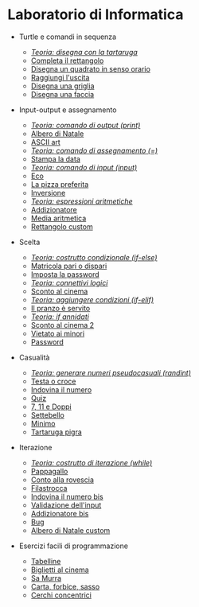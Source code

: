 # Laboratorio di Informatica

* Turtle e comandi in sequenza
  * [*Teoria: disegna con la tartaruga*](https://github.com/bitbart/labinf/tree/main/turtle-basics/turtle-demo)
  * [Completa il rettangolo](https://github.com/bitbart/labinf/tree/main/turtle-basics/completa-rettangolo)
  * [Disegna un quadrato in senso orario](https://github.com/bitbart/labinf/tree/main/turtle-basics/quadrato-in-senso-orario)
  * [Raggiungi l'uscita](https://github.com/bitbart/labinf/tree/main/turtle-basics/raggiungi-uscita)
  * [Disegna una griglia](https://github.com/bitbart/labinf/tree/main/turtle-basics/griglia-3-per-3/)
  * [Disegna una faccia](https://github.com/bitbart/labinf/tree/main/turtle-basics/disegna-una-faccia/)

* Input-output e assegnamento
  * [*Teoria: comando di output (print)*](https://github.com/bitbart/labinf/tree/main/input-output/output)
  * [Albero di Natale](https://github.com/bitbart/labinf/tree/main/input-output/albero-di-natale)
  * [ASCII art](https://github.com/bitbart/labinf/tree/main/input-output/ascii-art)
  * [*Teoria: comando di assegnamento (=)*](https://github.com/bitbart/labinf/tree/main/input-output/assegnamento)
  * [Stampa la data](https://github.com/bitbart/labinf/tree/main/input-output/stampa-la-data)
  * [*Teoria: comando di input (input)*](https://github.com/bitbart/labinf/tree/main/input-output/input)
  * [Eco](https://github.com/bitbart/labinf/tree/main/input-output/eco)
  * [La pizza preferita](https://github.com/bitbart/labinf/tree/main/input-output/pizza-preferita)
  * [Inversione](https://github.com/bitbart/labinf/tree/main/input-output/inversione)
  * [*Teoria: espressioni aritmetiche*](https://github.com/bitbart/labinf/tree/main/input-output/espressioni-aritmetiche)
  * [Addizionatore](https://github.com/bitbart/labinf/tree/main/input-output/addizionatore)
  * [Media aritmetica](https://github.com/bitbart/labinf/tree/main/input-output/media-aritmetica)
  * [Rettangolo custom](https://github.com/bitbart/labinf/tree/main/input-output/rettangolo-custom)
    
* Scelta
  * [*Teoria: costrutto condizionale (if-else)*](https://github.com/bitbart/labinf/tree/main/if-then-else/if-then-else)
  * [Matricola pari o dispari](https://github.com/bitbart/labinf/tree/main/if-then-else/matricola-pari-o-dispari)
  * [Imposta la password](https://github.com/bitbart/labinf/tree/main/if-then-else/imposta-password)
  * [*Teoria: connettivi logici*](https://github.com/bitbart/labinf/tree/main/if-then-else/connettivi-logici)
  * [Sconto al cinema](https://github.com/bitbart/labinf/tree/main/if-then-else/sconto-cinema)
  * [*Teoria: aggiungere condizioni (if-elif)*](https://github.com/bitbart/labinf/tree/main/if-then-else/if-elif)
  * [Il pranzo è servito](https://github.com/bitbart/labinf/tree/main/if-then-else/il-pranzo-e-servito)
  * [*Teoria: if annidati*](https://github.com/bitbart/labinf/tree/main/if-then-else/if-elif)
  * [Sconto al cinema 2](https://github.com/bitbart/labinf/tree/main/if-then-else/sconto-cinema2)
  * [Vietato ai minori](https://github.com/bitbart/labinf/tree/main/if-then-else/vietato-ai-minori)
  * [Password](https://github.com/bitbart/labinf/tree/main/if-then-else/password)

* Casualità
  * [*Teoria: generare numeri pseudocasuali (randint)*](https://github.com/bitbart/labinf/tree/main/random/randint)
  * [Testa o croce](https://github.com/bitbart/labinf/tree/main/random/testa-o-croce)
  * [Indovina il numero](https://github.com/bitbart/labinf/tree/main/random/indovina-il-numero)
  * [Quiz](https://github.com/bitbart/labinf/tree/main/random/quiz)
  * [7, 11 e Doppi](https://github.com/bitbart/labinf/tree/main/random/7-11-doppi)
  * [Settebello](https://github.com/bitbart/labinf/tree/main/random/settebello)
  * [Minimo](https://github.com/bitbart/labinf/tree/main/random/minimo)
  * [Tartaruga pigra](https://github.com/bitbart/labinf/tree/main/random/tartaruga-pigra)

* Iterazione
  * [*Teoria: costrutto di iterazione (while)*](https://github.com/bitbart/labinf/tree/main/while/while)
  * [Pappagallo](https://github.com/bitbart/labinf/tree/main/while/pappagallo)
  * [Conto alla rovescia](https://github.com/bitbart/labinf/tree/main/while/conto-alla-rovescia)
  * [Filastrocca](https://github.com/bitbart/labinf/tree/main/while/filastrocca)
  * [Indovina il numero bis](https://github.com/bitbart/labinf/tree/main/while/indovina-il-numero-bis)
  * [Validazione dell'input](https://github.com/bitbart/labinf/tree/main/while/validazione-input)
  * [Addizionatore bis](https://github.com/bitbart/labinf/tree/main/while/addizionatore-bis)
  * [Bug](https://github.com/bitbart/labinf/tree/main/while/bug)
  * [Albero di Natale custom](https://github.com/bitbart/labinf/tree/main/while/albero-di-natale-custom)
  
* Esercizi facili di programmazione
  * [Tabelline](https://github.com/bitbart/labinf/tree/main/summary-exercises/tabelline)
  * [Biglietti al cinema](https://github.com/bitbart/labinf/tree/main/summary-exercises/cinema)
  * [Sa Murra](https://github.com/bitbart/labinf/tree/main/summary-exercises/samurra)
  * [Carta, forbice, sasso](https://github.com/bitbart/labinf/tree/main/summary-exercises/cartaforbicesasso)
  * [Cerchi concentrici](https://github.com/bitbart/labinf/tree/main/summary-exercises/cerchi-concentrici)
